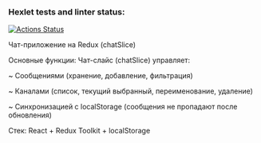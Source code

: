 
### Hexlet tests and linter status:
[![Actions Status](https://github.com/NatShulga/frontend-project-12/actions/workflows/hexlet-check.yml/badge.svg)](https://github.com/NatShulga/frontend-project-12/actions)


Чат-приложение на Redux (chatSlice) 

Основные функции:
Чат-слайс (chatSlice) управляет:

 ~ Сообщениями (хранение, добавление, фильтрация)

 ~ Каналами (список, текущий выбранный, переименование, удаление)
 
 ~ Синхронизацией с localStorage (сообщения не пропадают после обновления)


 Стек: React + Redux Toolkit + localStorage
